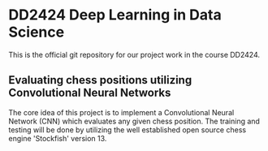 # DD2424 Deep Learning in Data Science
This is the official git repository for our project work in the course DD2424.

## Evaluating chess positions utilizing Convolutional Neural Networks
The core idea of this project is to implement a Convolutional Neural Network (CNN) which evaluates any given chess position. The training and testing will be done by utilizing the well established open source chess engine 'Stockfish' version 13.

